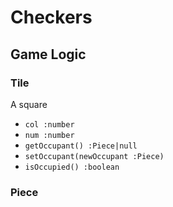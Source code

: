 # Checkers

## Game Logic

### Tile
A square

- `col :number`
- `num :number`
- `getOccupant() :Piece|null`
- `setOccupant(newOccupant :Piece)`
- `isOccupied() :boolean`


### Piece
